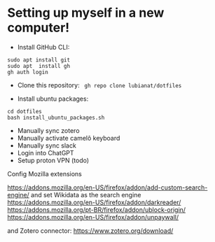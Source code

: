 # Setting up myself in a new computer!

- Install GitHub CLI:

```
sudo apt install git
sudo apt  install gh
gh auth login
```

- Clone this repository: ``` gh repo clone lubianat/dotfiles```

- Install ubuntu packages:

```
cd dotfiles
bash install_ubuntu_packages.sh
```

- Manually sync zotero
- Manually activate camelô keyboard
- Manually sync slack
- Login into ChatGPT
- Setup proton VPN (todo)


Config Mozilla extensions

https://addons.mozilla.org/en-US/firefox/addon/add-custom-search-engine/ and set Wikidata as the search engine
https://addons.mozilla.org/en-US/firefox/addon/darkreader/
https://addons.mozilla.org/pt-BR/firefox/addon/ublock-origin/
https://addons.mozilla.org/en-US/firefox/addon/unpaywall/

and Zotero connector: https://www.zotero.org/download/ 
